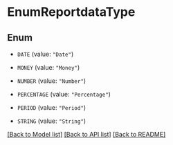 # EnumReportdataType

## Enum


* `DATE` (value: `"Date"`)

* `MONEY` (value: `"Money"`)

* `NUMBER` (value: `"Number"`)

* `PERCENTAGE` (value: `"Percentage"`)

* `PERIOD` (value: `"Period"`)

* `STRING` (value: `"String"`)


[[Back to Model list]](../README.md#documentation-for-models) [[Back to API list]](../README.md#documentation-for-api-endpoints) [[Back to README]](../README.md)



